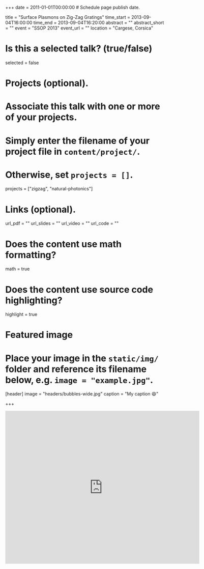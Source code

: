 +++
date = 2011-01-01T00:00:00  # Schedule page publish date.

title = "Surface Plasmons on Zig-Zag Gratings"
time_start = 2013-09-04T16:00:00
time_end = 2013-09-04T16:20:00
abstract = ""
abstract_short = ""
event = "SSOP 2013"
event_url = ""
location = "Cargese, Corsica"

# Is this a selected talk? (true/false)
selected = false

# Projects (optional).
#   Associate this talk with one or more of your projects.
#   Simply enter the filename of your project file in `content/project/`.
#   Otherwise, set `projects = []`.
projects = ["zigzag", "natural-photonics"]

# Links (optional).
url_pdf = ""
url_slides = ""
url_video = ""
url_code = ""

# Does the content use math formatting?
math = true

# Does the content use source code highlighting?
highlight = true

# Featured image
# Place your image in the `static/img/` folder and reference its filename below, e.g. `image = "example.jpg"`.
[header]
image = "headers/bubbles-wide.jpg"
caption = "My caption :smile:"

+++

<iframe src="https://onedrive.live.com/embed?cid=19DDD156966748AF&amp;resid=19DDD156966748AF%211336&amp;authkey=AGkulKm1ogEcwb8&amp;em=2&amp;wdAr=1.3333333333333333" width="610px" height="481px" frameborder="0">This is an embedded <a target="_blank" href="https://office.com">Microsoft Office</a> presentation, powered by <a target="_blank" href="https://office.com/webapps">Office Online</a>.</iframe>
